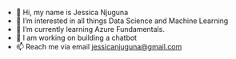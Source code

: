 - 👋 Hi, my name is Jessica Njuguna
- 👀 I’m interested in all things Data Science and Machine Learning
- 🌱 I’m currently learning Azure Fundamentals.
- 💞️ I am working on building a chatbot
- 📫 Reach me via email jessicanjuguna@gmail.com

<!---
JessWN/JessWN is a ✨ special ✨ repository because its `README.md` (this file) appears on your GitHub profile.
You can click the Preview link to take a look at your changes.
--->
